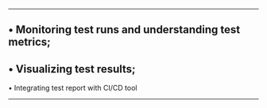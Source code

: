 -------------------------------------------------------
• Monitoring test runs and understanding test metrics;
----------------------------------------------------------
• Visualizing test results;
------------------------------------------------------------
• Integrating test report with CI/CD tool

--------------------------------------------------------------
